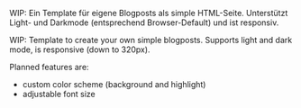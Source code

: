 WIP: Ein Template für eigene Blogposts als simple HTML-Seite. Unterstützt Light- und Darkmode (entsprechend Browser-Default) und ist responsiv.

WIP: Template to create your own simple blogposts. Supports light and dark mode, is responsive (down to 320px).

Planned features are:
- custom color scheme (background and highlight)
- adjustable font size
